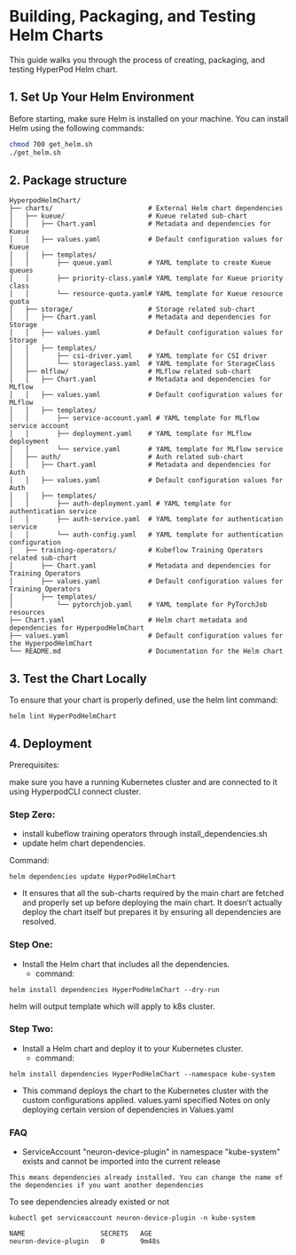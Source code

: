 # Building, Packaging, and Testing Helm Charts

This guide walks you through the process of creating, packaging, and testing HyperPod Helm chart.

## 1. Set Up Your Helm Environment

Before starting, make sure Helm is installed on your machine. You can install Helm using the following commands:

```bash
chmod 700 get_helm.sh
./get_helm.sh
```
## 2. Package structure

```
HyperpodHelmChart/
├── charts/                        # External Helm chart dependencies
│   ├── kueue/                     # Kueue related sub-chart
│   │   ├── Chart.yaml             # Metadata and dependencies for Kueue
│   │   ├── values.yaml            # Default configuration values for Kueue
│   │   ├── templates/
│   │       ├── queue.yaml         # YAML template to create Kueue queues
│   │       ├── priority-class.yaml# YAML template for Kueue priority class
│   │       └── resource-quota.yaml# YAML template for Kueue resource quota
│   ├── storage/                   # Storage related sub-chart
│   │   ├── Chart.yaml             # Metadata and dependencies for Storage
│   │   ├── values.yaml            # Default configuration values for Storage
│   │   ├── templates/
│   │       ├── csi-driver.yaml    # YAML template for CSI driver
│   │       └── storageclass.yaml  # YAML template for StorageClass
│   ├── mlflow/                    # MLflow related sub-chart
│   │   ├── Chart.yaml             # Metadata and dependencies for MLflow
│   │   ├── values.yaml            # Default configuration values for MLflow
│   │   ├── templates/
│   │       ├── service-account.yaml # YAML template for MLflow service account
│   │       ├── deployment.yaml    # YAML template for MLflow deployment
│   │       └── service.yaml       # YAML template for MLflow service
│   ├── auth/                      # Auth related sub-chart
│   │   ├── Chart.yaml             # Metadata and dependencies for Auth
│   │   ├── values.yaml            # Default configuration values for Auth
│   │   ├── templates/
│   │       ├── auth-deployment.yaml # YAML template for authentication service 
│   │       ├── auth-service.yaml  # YAML template for authentication service
│   │       └── auth-config.yaml   # YAML template for authentication configuration
│   ├── training-operators/        # Kubeflow Training Operators related sub-chart
│       ├── Chart.yaml             # Metadata and dependencies for Training Operators
│       ├── values.yaml            # Default configuration values for Training Operators
│       ├── templates/
│           └── pytorchjob.yaml    # YAML template for PyTorchJob resources
├── Chart.yaml                     # Helm chart metadata and dependencies for HyperpodHelmChart
├── values.yaml                    # Default configuration values for the HyperpodHelmChart
└── README.md                      # Documentation for the Helm chart
```

## 3. Test the Chart Locally

To ensure that your chart is properly defined, use the helm lint command:

```
helm lint HyperPodHelmChart

```

## 4. Deployment

Prerequisites:

make sure you have a running Kubernetes cluster and are connected to it using HyperpodCLI connect cluster.

### Step Zero:

* install kubeflow training operators through install_dependencies.sh
* update helm chart dependencies. 

Command: 

```
helm dependencies update HyperPodHelmChart
```
* It ensures that all the sub-charts required by the main chart are fetched and properly set up before deploying the main chart. It doesn’t actually deploy the chart itself but prepares it by ensuring all dependencies are resolved.

### Step One:

* Install the Helm chart that includes all the dependencies. 
    * command: 
```
helm install dependencies HyperPodHelmChart --dry-run
```
helm will output template which will apply to k8s cluster.



### Step Two:

* Install a Helm chart and deploy it to your Kubernetes cluster. 
    * command: 
```
helm install dependencies HyperPodHelmChart --namespace kube-system
```
* This command deploys the chart to the Kubernetes cluster with the custom configurations applied. values.yaml specified Notes on only deploying certain version of dependencies in Values.yaml

### FAQ

* ServiceAccount "neuron-device-plugin" in namespace "kube-system" exists and cannot be imported into the current release

```
This means dependencies already installed. You can change the name of the dependencies if you want another dependencies
```
To see dependencies already existed or not

```
kubectl get serviceaccount neuron-device-plugin -n kube-system

NAME                   SECRETS   AGE
neuron-device-plugin   0         9m48s
```

